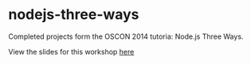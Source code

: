 nodejs-three-ways
=================

Completed projects form the OSCON 2014 tutoria: Node.js Three Ways.

View the slides for this workshop [here](http://cacois.github.io/nodejs-three-ways/#/)
